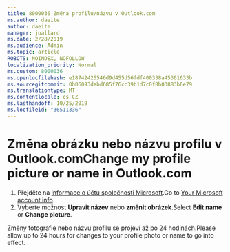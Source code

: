 ```yaml
---
title: 8000036 Změna profilu/názvu v Outlook.com
ms.author: daeite
author: daeite
manager: joallard
ms.date: 2/28/2019
ms.audience: Admin
ms.topic: article
ROBOTS: NOINDEX, NOFOLLOW
localization_priority: Normal
ms.custom: 8000036
ms.openlocfilehash: e18742425546d9d455d56fdf400338a45361633b
ms.sourcegitcommit: 0b06093dabd685f76cc39b1d7c0f8b03883b6e79
ms.translationtype: MT
ms.contentlocale: cs-CZ
ms.lasthandoff: 10/25/2019
ms.locfileid: "36511336"
---
```

# <a name="change-my-profile-picture-or-name-in-outlookcom"></a><span data-ttu-id="04619-102">Změna obrázku nebo názvu profilu v Outlook.com</span><span class="sxs-lookup"><span data-stu-id="04619-102">Change my profile picture or name in Outlook.com</span></span>

1. <span data-ttu-id="04619-103">Přejděte na [informace o účtu společnosti Microsoft](https://go.microsoft.com/fwlink/p/?linkid=860841).</span><span class="sxs-lookup"><span data-stu-id="04619-103">Go to [Your Microsoft account info](https://go.microsoft.com/fwlink/p/?linkid=860841).</span></span>
1. <span data-ttu-id="04619-104">Vyberte možnost **Upravit název** nebo **změnit obrázek**.</span><span class="sxs-lookup"><span data-stu-id="04619-104">Select **Edit name** or **Change picture**.</span></span>

<span data-ttu-id="04619-105">Změny fotografie nebo názvu profilu se projeví až po 24 hodinách.</span><span class="sxs-lookup"><span data-stu-id="04619-105">Please allow up to 24 hours for changes to your profile photo or name to go into effect.</span></span>
